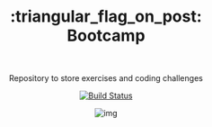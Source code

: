 <div align="center">
  <h1>
    :triangular_flag_on_post:
    <br>
    Bootcamp
  </h1>
  <br>
  <p>Repository to store exercises and coding challenges</p>
    
   [![Build Status](https://api.travis-ci.com/fnogcps/bootcamp.svg?branch=master&style=flat)](https://www.travis-ci.com/fnogcps/bootcamp)
   
   ![img](https://i.imgur.com/ANFIFXF.png)

</div>
